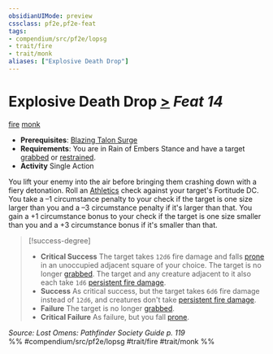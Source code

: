 ```yaml
---
obsidianUIMode: preview
cssclass: pf2e,pf2e-feat
tags:
- compendium/src/pf2e/lopsg
- trait/fire
- trait/monk
aliases: ["Explosive Death Drop"]
---
```

# Explosive Death Drop  [>](../../rules/core-rulebook/chapter-9-playing-the-game.md#Actions "Single Action") *Feat 14*  
[fire](../../rules/traits/fire.md)  [monk](../../rules/traits/monk.md)  

- **Prerequisites**: [Blazing Talon Surge](blazing-talon-surge-lopsg.md)
- **Requirements**: You are in Rain of Embers Stance and have a target [grabbed](../../rules/conditions.md#Grabbed) or [restrained](../../rules/conditions.md#Restrained).
- **Activity** Single Action

You lift your enemy into the air before bringing them crashing down with a fiery detonation. Roll an [Athletics](../skills.md#Athletics) check against your target's Fortitude DC. You take a –1 circumstance penalty to your check if the target is one size larger than you and a –3 circumstance penalty if it's larger than that. You gain a +1 circumstance bonus to your check if the target is one size smaller than you and a +3 circumstance bonus if it's smaller than that.

> [!success-degree] 
> - **Critical Success** The target takes `12d6` fire damage and falls [prone](../../rules/conditions.md#Prone) in an unoccupied adjacent square of your choice. The target is no longer [grabbed](../../rules/conditions.md#Grabbed). The target and any creature adjacent to it also each take `1d6` [persistent fire damage](../../rules/conditions.md#Persistent%20Damage).
> - **Success** As critical success, but the target takes `6d6` fire damage instead of `12d6`, and creatures don't take [persistent fire damage](../../rules/conditions.md#Persistent%20Damage).
> - **Failure** The target is no longer [grabbed](../../rules/conditions.md#Grabbed).
> - **Critical Failure** As failure, but you fall [prone](../../rules/conditions.md#Prone).

*Source: Lost Omens: Pathfinder Society Guide p. 119*  
%% #compendium/src/pf2e/lopsg #trait/fire #trait/monk %%